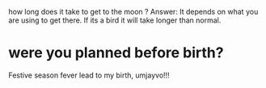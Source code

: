 how long does it take to get to the moon ?
Answer: It depends on what you are using to get there. If its a bird it will take longer than normal.

# were you planned before birth?

Festive season fever lead to my birth, umjayvo!!!